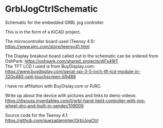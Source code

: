 # GrblJogCtrlSchematic
Schematic for the embedded GRBL jog controller.  

This is in the form of a KiCAD project.  

The microcontroller board used (Teensy 4.1): https://www.pjrc.com/store/teensy41.html  

The Display breakout board called out in the schematic can be ordered from OshPark: https://oshpark.com/shared_projects/djFs49lT  
The TFT LCD I used is from BuyDisplay.com: https://www.buydisplay.com/serial-spi-3-5-inch-tft-lcd-module-in-320x480-optl-touchscreen-ili9488  

I have no affiliation with BuyDislay.com or PJRC.  

Write up about the device with pictures and links to demo videos: https://discuss.inventables.com/t/grbl-hand-held-controller-with-jog-wheel-dro-and-built-in-sender/109009  

Source code for the Teensy 4.1: https://github.com/quezadaminter/GrblJogCtrl  

